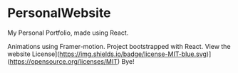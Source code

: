 # PersonalWebsite
My Personal Portfolio, made using React. 

Animations using Framer-motion. Project bootstrapped with React. 
View the website License](https://img.shields.io/badge/license-MIT-blue.svg)](https://opensource.org/licenses/MIT)
Bye!
